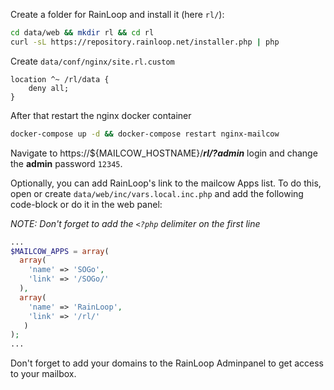 Create a folder for RainLoop and install it (here `rl/`):
```bash
cd data/web && mkdir rl && cd rl
curl -sL https://repository.rainloop.net/installer.php | php
```
Create `data/conf/nginx/site.rl.custom`

```ǹginx
location ^~ /rl/data {
    deny all;
}
```
After that restart the nginx docker container
```bash
docker-compose up -d && docker-compose restart nginx-mailcow
```

Navigate to https://${MAILCOW_HOSTNAME}/***rl/?admin*** login and change the **admin** password `12345`.

Optionally, you can add RainLoop's link to the mailcow Apps list.
To do this, open or create `data/web/inc/vars.local.inc.php` and add the following code-block or do it in the web panel:

*NOTE: Don't forget to add the `<?php` delimiter on the first line*

````php
...
$MAILCOW_APPS = array(
  array(
    'name' => 'SOGo',
    'link' => '/SOGo/'
  ),
  array(
    'name' => 'RainLoop',
    'link' => '/rl/'
   )
);
...
````
Don't forget to add your domains to the RainLoop Adminpanel to get access to your mailbox.
